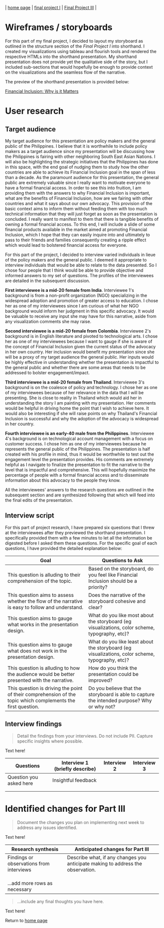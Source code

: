 | [home page](README.md) | [final project I](final_project_PartI_EnzoRodriguez.md) | [Final Project III](final-project-part-three) |

# Wireframes / storyboards
For this part of my final project, I decided to layout my storyboard as outlined in the structure section of the *Final Project I* into shorthand. I created my visualizations using tableau and flourish tools and rendered the respective HTMLs into the shorthand presentation. My shorthand presentation does not provide yet the qualitative side of the story, but I included sub-sections that would hopefully be enough to provide context on the visualizations and the seamless flow of the narrative.

The preview of the shorthand presentation is provided below:

[Financial Inclusion: Why is it Matters](https://preview.shorthand.com/4c3SZ3zFGV2oAWpq)

# User research 

## Target audience
My target audience for this presentation are policy makers and the general public of the Philippines. I believe that it is worthwhile to include policy makers as a target audience since my presentation will be discussing how the Philippines is fairing with other neighboring South East Asian Nations. I will also be highlighting the strategic initiatives that the Philippines has done in this space, with the end goal of nudging them to study how the other countries are able to achieve its Financial Inclusion goal in the span of less than a decade. As the paramount audience for this presentation, the general public are extremely valuable since I really want to motivate everyone to have a formal financial access. In order to see this into fruition, I am providing them with the answers to why Financial Inclusion is important, what are the benefits of Financial Inclusion, how are we fairing with other countries and what it says about our own advocacy. This provision of the basic context aims to inform them without feeding them with too much technical information that they will just forget as soon as the presentation is concluded. I really want to manifest to them that there is tangible benefits of owning a formal financial access. To this end, I will include a slide of some financial products available in the market aimed at promoting Financial Inclusion, which I hope that they can easily inquire into and ultimately to pass to their friends and families consequently creating a ripple effect which would lead to bolstered financial access for everyone.

For this part of the project, I decided to interview varied individuals in lieue of the policy makers and the general public. I deemed it appropriate to interview individuals that would be able to relate to the data presented. So I chose four people that I think would be able to provide objective and informed answers to my set of questions. The profiles of the interviewees are detailed in the subsequent discussion.

**First interviewee is a mid-20 female from India**. Interviewee 1's background is from a non-profit organization (NGO) specializing in the widespread adoption and promotion of greater access to education. I chose her as one of my interviewees since I am curious of what her NGO background would inform her judgment in this specific advocacy. It would be valuable to receive any input she may have for this narrative, aside from any visualization comments she may raise.

**Second interviewee is a mid-20 female from Colombia**. Interviewee 2's background is in English literature and pivoted to technological arts. I chose her as one of my interviewees because I want to gauge if she is aware of the concept of Financial Inclusion given the current status of the advocacy in her own country. Her inclusion would benefit my presentation since she will be a proxy of my target audience the general public. Her inputs would be highly effective in understanding whether the presentation is impactful to the general public and whether there are some areas that needs to be addressed to bolster engagement/impact.

**Third interviewee is a mid-20 female from Thailand**. Interviewee 3's background is on the coalesce of policy and technology. I chose her as one of my interviewees because of her relevance in the data that I will be presenting. She is close to reality in Thailand which would aid her in understanding the story I am painting with my presentation. Her comments would be helpful in driving home the point that I wish to achieve here. It would also be interesting if she will raise points on why Thailand's Financial Inclusion is successful and why the adoption of the advocacy is widespread in her country.

**Fourth interviewee is an early-40 male from the Philippines**. Interviewee 4's background is on technological account management with a focus on customer success. I chose him as one of my interviewees because he represents the general public of the Philippines. The presentation is half created with his profile in mind, thus it would be worthwhile to test out the engagement level the presentation provides. His comments are extremely helpful as I navigate to finalize the presentation to fit the narrative to the level that is impactful and comprehensive. This will hopefully maximize the percentage of people with a formal financial access and to disseminate information about this advocacy to the people they know.

All the interviewees' answers to the research questions are outlined in the subsequent section and are synthesized following that which will feed into the final edits of the presentation.

## Interview script
For this part of project research, I have prepared six questions that I threw at the interviewees after they previewed the shorthand presentation. I specifically provided them with a few minutes to let all the information be digested before I asked them these questions. For the specific goal of each questions, I have provided the detailed explanation below:

| Goal                                                          | Questions to Ask |
|---------------------------------------------------------------|------------------|
| This question is alluding to their comprehension of the topic.|Based on the storyboard, do you feel like Financial Inclusion should be a priority?|
| This question aims to assess whether the flow of the narrative is easy to follow and understand.|Does the narrative of the storyboard cohesive and clear?|
| This question aims to gauge what works in the presentation design.|What do you like most about the storyboard (eg visualizations, color scheme, typography, etc)?|
| This question aims to gauge what does not work in the presentation design.|What do you like least about the storyboard (eg visualizations, color scheme, typography, etc)?|
| This question is alluding to how the audience would be better presented with the narrative. | How do you think the presentation could be improved?|
| This question is driving the point of their comprehension of the topic which complements the first question. | Do you believe that the storyboard is able to capture the intended purpose? Why or why not?|


## Interview findings
> Detail the findings from your interviews.  Do not include PII.  Capture specific insights where possible.

Text here!

| Questions               | Interview 1 (briefly describe) | Interview 2 | Interview 3 |
|-------------------------|--------------------------------|-------------|-------------|
| Question you asked here | Insightful feedback            |             |             |
|                         |                                |             |             |
|                         |                                |             |             |


# Identified changes for Part III
> Document the changes you plan on implementing next week to address any issues identified.  

Text here!

| Research synthesis                       | Anticipated changes for Part III                                                |
|------------------------------------------|---------------------------------------------------------------------------------|
| Findings or observations from interviews | Describe what, if any changes you anticipate making to address the observation. |
|                                          |                                                                                 |
|                                          |                                                                                 |
|                                          |                                                                                 |
| ...add more rows as necessary            |                                                                                 |

> ...include any final thoughts you have here. 

Text here!

Return to [home page](README.md)

